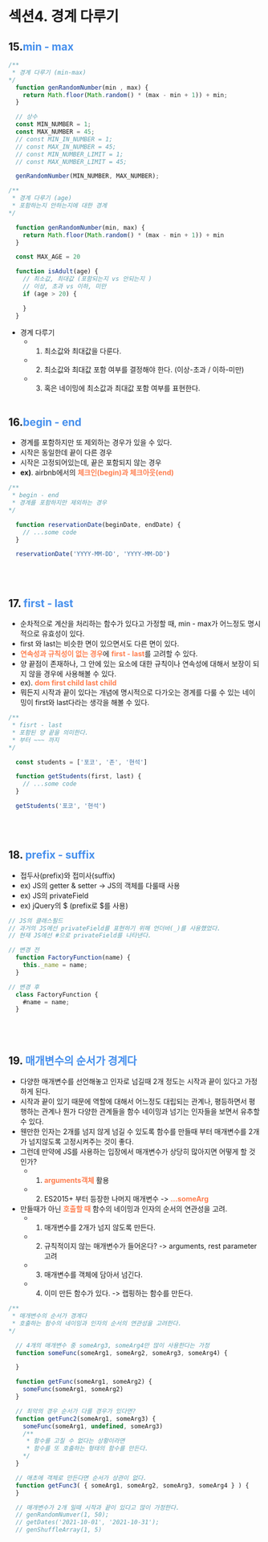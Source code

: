 # 섹션4. 경계 다루기

## 15.<b style="color: #458fed">min - max</b>

```js
/**
 * 경계 다루기 (min-max)
*/
  function genRandomNumber(min , max) {
    return Math.floor(Math.random() * (max - min + 1)) + min;
  }

  // 상수
  const MIN_NUMBER = 1;
  const MAX_NUMBER = 45;
  // const MIN_IN_NUMBER = 1;
  // const MAX_IN_NUMBER = 45;
  // const MIN_NUMBER_LIMIT = 1;
  // const MAX_NUMBER_LIMIT = 45;

  genRandomNumber(MIN_NUMBER, MAX_NUMBER);

```

```js
/**
 * 경계 다루기 (age)
 * 포함하는지 안하는지에 대한 경계
*/

  function genRandomNumber(min, max) {
    return Math.floor(Math.random() * (max - min + 1)) + min
  }

  const MAX_AGE = 20

  function isAdult(age) {
    // 최소값, 최대값 (포함되는지 vs 안되는지 )
    // 이상, 초과 vs 이하, 미만
    if (age > 20) {

    }
  }
```
- 경계 다루기
  * 1. 최소값와 최대값을 다룬다.
  * 2. 최소값와 최대값 포함 여부를 결정해야 한다. (이상-초과 / 이하-미만)
  * 3. 혹은 네이밍에 최소값과 최대값 포함 여부를 표현한다. 
<br><br>

## 16.<b style="color: #458fed">begin - end</b>
- 경계를 포함하지만 또 제외하는 경우가 있을 수 있다. 
- 시작은 동일한데 끝이 다른 경우
- 시작은 고정되어있는데, 끝은 포함되지 않는 경우
- <b>ex)</b>. airbnb에서의 <b style="color: coral">체크인(begin)과 체크아웃(end)</b>

```js
/**
 * begin - end
 * 경계를 포함하지만 제외하는 경우
*/

  function reservationDate(beginDate, endDate) {
    // ...some code
  }

  reservationDate('YYYY-MM-DD', 'YYYY-MM-DD')
```
<br><br>

## 17. <b style="color: #458fed">first - last</b>
- 순차적으로 계산을 처리하는 함수가 있다고 가정할 때, min - max가 어느정도 명시적으로 유효성이 있다.
- first 와 last는 비슷한 면이 있으면서도 다른 면이 있다.
- <b style="color: coral">연속성과 규칙성이 없는 경우</b>에 <b style="color: coral">first - last</b>를 고려할 수 있다.
- 양 끝점이 존재하나, 그 안에 있는 요소에 대한 규칙이나 연속성에 대해서 보장이 되지 않을 경우에 사용해볼 수 있다. 
- ex). <b style="color: coral">dom first child last child</b>
- 뭐든지 시작과 끝이 있다는 개념에 명시적으로 다가오는 경계를 다룰 수 있는 네이밍이 first와 last다라는 생각을 해볼 수 있다. 

```js
/**
 * fisrt - last
 * 포함된 양 끝을 의미한다.
 * 부터 ~~~ 까지
*/

  const students = ['포코', '존', '현석']

  function getStudents(first, last) {
    // ...some code
  }

  getStudents('포코', '현석')
```
<br><br>

## 18. <b style="color: #458fed">prefix - suffix</b>
- 접두사(prefix)와 접미사(suffix)
- ex) JS의 getter & setter  -> JS의 객체를 다룰때 사용
- ex) JS의 privateField
- ex) jQuery의 $ (prefix로 $를 사용)

```js
// JS의 클래스필드
// 과거의 JS에선 privateField를 표현하기 위해 언더바(_)를 사용했었다.
// 현재 JS에선 #으로 privateField를 나타낸다.

// 변경 전
  function FactoryFunction(name) {
    this._name = name;
  }

// 변경 후
  class FactoryFunction {
    #name = name;
  }
```
<br><br>

## 19. <b style="color: #458fed">매개변수의 순서가 경계다</b>
- 다양한 매개변수를 선언해놓고 인자로 넘길때 2개 정도는 시작과 끝이 있다고 가정하게 된다.
- 시작과 끝이 있기 때문에 역할에 대해서 어느정도 대립되는 관계나, 평등하면서 평행하는 관계나 뭔가 다양한 관계들을 함수 네이밍과 넘기는 인자들을 보면서 유추할 수 있다.
- 웬만한 인자는 2개를 넘지 않게 넘길 수 있도록 함수를 만들때 부터 매개변수를 2개가 넘지않도록 고정시켜주는 것이 좋다.
- 그런데 만약에 JS를 사용하는 입장에서 매개변수가 상당히 많아지면 어떻게 할 것인가?
  * 1. <b style="color: coral">arguments객체</b> 활용
  * 2. ES2015+ 부터 등장한 나머지 매개변수 -> <b style="color:coral">...someArg</b>
- 만들때가 아닌 <b style="color: coral">호출할 때</b> 함수의 네이밍과 인자의 순서의 연관성을 고려.
  * 1. 매개변수를 2개가 넘지 않도록 만든다.
  * 2. 규칙적이지 않는 매개변수가 들어온다? -> arguments, rest parameter 고려
  * 3. 매개변수를 객체에 담아서 넘긴다. 
  * 4. 이미 만든 함수가 있다. -> 랩핑하는 함수를 만든다.

```js
/**
 * 매개변수의 순서가 경계다
 * 호출하는 함수의 네이밍과 인자의 순서의 연관성을 고려한다.
*/

  // 4개의 매개변수 중 someArg3, someArg4만 많이 사용한다는 가정
  function someFunc(someArg1, someArg2, someArg3, someArg4) {

  }

  function getFunc(someArg1, someArg2) {
    someFunc(someArg1, someArg2)
  }

  // 최악의 경우 순서가 다를 경우가 있다면?
  function getFunc2(someArg1, someArg3) {
    someFunc(someArg1, undefined, someArg3)
    /**
     * 함수를 고칠 수 없다는 상황이라면
     * 함수를 또 호출하는 형태의 함수를 만든다. 
    */
  }

  // 애초에 객체로 만든다면 순서가 상관이 없다.
  function getFunc3( { someArg1, someArg2, someArg3, someArg4 } ) {
  }

  // 매개변수가 2개 일때 시작과 끝이 있다고 많이 가정한다.
  // genRandomNumver(1, 50);
  // getDates('2021-10-01', '2021-10-31');
  // genShuffleArray(1, 5)
```
